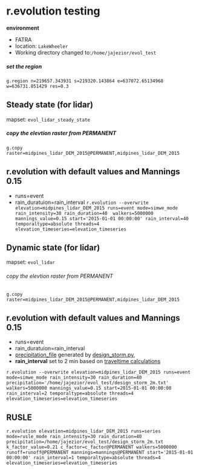 
# r.evolution testing

**environment**
* FATRA
* location: `LakeWheeler`
* Working directory changed to:`/home/jajezior/evol_test` 

##### set the region
`g.region n=219657.343931 s=219320.143864 e=637072.65134968 w=636731.851429 res=0.3`

## Steady state (for lidar)
mapset: `evol_lidar_steady_state`
##### copy the elevtion raster from PERMANENT
`g.copy raster=midpines_lidar_DEM_2015@PERMANENT,midpines_lidar_DEM_2015`

## r.evolution with default values and Mannings 0.15
* runs=event
* rain_duratuion=rain_interval 
`r.evolution --overwrite elevation=midpines_lidar_DEM_2015 runs=event mode=simwe_mode rain_intensity=30 rain_duration=40  walkers=5000000 mannings_value=0.15 start='2015-01-01 00:00:00' rain_interval=40 temporaltype=absolute threads=4 elevation_timeseries=elevation_timeseries`

## Dynamic state (for lidar)
mapset: `evol_lidar`
###### copy the elevtion raster from PERMANENT
`g.copy raster=midpines_lidar_DEM_2015@PERMANENT,midpines_lidar_DEM_2015`

## r.evolution with default values and Mannings 0.15
* runs=event
* rain_duratuion=rain_interval 
* [precipitation_file](https://github.com/inioslawa/landscape_evolution/blob/master/Inia/design_storm/design_storms/design_storm_2m.txt) generated by [design_storm.py](https://github.com/inioslawa/landscape_evolution/blob/master/Inia/design_storm/design_storm.py), 
* **rain_interval** set to 2 min based on [traveltime calculations](https://github.com/inioslawa/landscape_evolution/blob/master/Inia/testing/traveltime_lidar.md)
                                                                                        
`r.evolution --overwrite elevation=midpines_lidar_DEM_2015 runs=event mode=simwe_mode rain_intensity=30 rain_duration=40 precipitation='/home/jajezior/evol_test/design_storm_2m.txt' walkers=5000000 mannings_value=0.15 start=2015-01-01 00:00:00 rain_interval=2 temporaltype=absolute threads=4 elevation_timeseries=elevation_timeseries`

## RUSLE 
`r.evolution elevation=midpines_lidar_DEM_2015 runs=series mode=rusle_mode rain_intensity=30 rain_duration=40 precipitation=/home/jajezior/evol_test/design_storm_2m.txt k_factor_value=0.21 c_factor=c_factor@PERMANENT walkers=5000000 runoff=runoff@PERMANENT mannings=mannings@PERMANENT start='2015-01-01 00:00:00' rain_interval=1 temporaltype=absolute threads=4 elevation_timeseries=elevation_timeseries`

